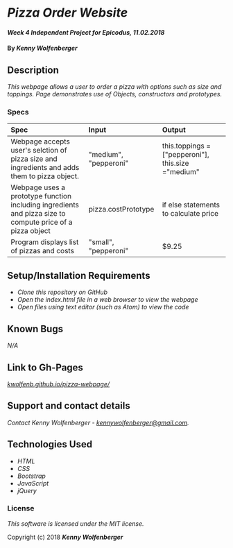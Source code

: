 # _Pizza Order Website_

#### _Week 4 Independent Project for Epicodus, 11.02.2018_

#### By _**Kenny Wolfenberger**_

## Description

_This webpage allows a user to order a pizza with options such as size and toppings. Page demonstrates use of Objects, constructors and prototypes._

### Specs
| Spec | Input | Output |
| :-------------     | :------------- | :------------- |
| Webpage accepts user's selction of pizza size and ingredients and adds them to pizza object. |"medium", "pepperoni" | this.toppings = ["pepperoni"], this.size ="medium" |
| Webpage uses a prototype function including ingredients and pizza size to compute price of a pizza object | pizza.costPrototype |  if else statements to calculate price |
| Program displays list of pizzas and costs | "small", "pepperoni" | $9.25  |


## Setup/Installation Requirements

* _Clone this repository on GitHub_
* _Open the index.html file in a web browser to view the webpage_
* _Open files using text editor (such as Atom) to view the code_

## Known Bugs

_N/A_

## Link to Gh-Pages

_[kwolfenb.github.io/pizza-webpage/](https://kwolfenb.github.io/pizza-webpage/)_

## Support and contact details

_Contact Kenny Wolfenberger - kennywolfenberger@gmail.com._

## Technologies Used

* _HTML_
* _CSS_
* _Bootstrap_
* _JavaScript_
* _jQuery_

### License

*This software is licensed under the MIT license.*

Copyright (c) 2018 **_Kenny Wolfenberger_**
